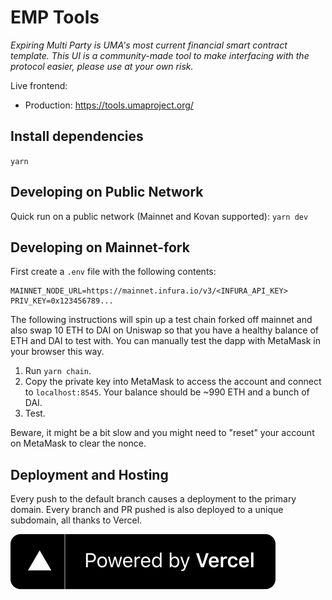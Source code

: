 # EMP Tools

_Expiring Multi Party is UMA's most current financial smart contract template. This UI is a community-made tool to make interfacing with the protocol easier, please use at your own risk._

Live frontend:

- Production: https://tools.umaproject.org/

## Install dependencies

`yarn`

## Developing on Public Network

Quick run on a public network (Mainnet and Kovan supported): `yarn dev`

## Developing on Mainnet-fork

First create a `.env` file with the following contents:

```
MAINNET_NODE_URL=https://mainnet.infura.io/v3/<INFURA_API_KEY>
PRIV_KEY=0x123456789...
```

The following instructions will spin up a test chain forked off mainnet and also swap 10 ETH to DAI on Uniswap so that you have a healthy balance of ETH and DAI to test with. You can manually test the dapp with MetaMask in your browser this way.

1. Run `yarn chain`.
2. Copy the private key into MetaMask to access the account and connect to `localhost:8545`. Your balance should be ~990 ETH and a bunch of DAI.
3. Test.

Beware, it might be a bit slow and you might need to "reset" your account on MetaMask to clear the nonce.

## Deployment and Hosting

Every push to the default branch causes a deployment to the primary domain. Every branch and PR pushed is also deployed to a unique subdomain, all thanks to Vercel.

[![Powered by Vercel](./public/powered-by-vercel.svg)](https://vercel.com/?utm_source=uma%2Femp-tools)
